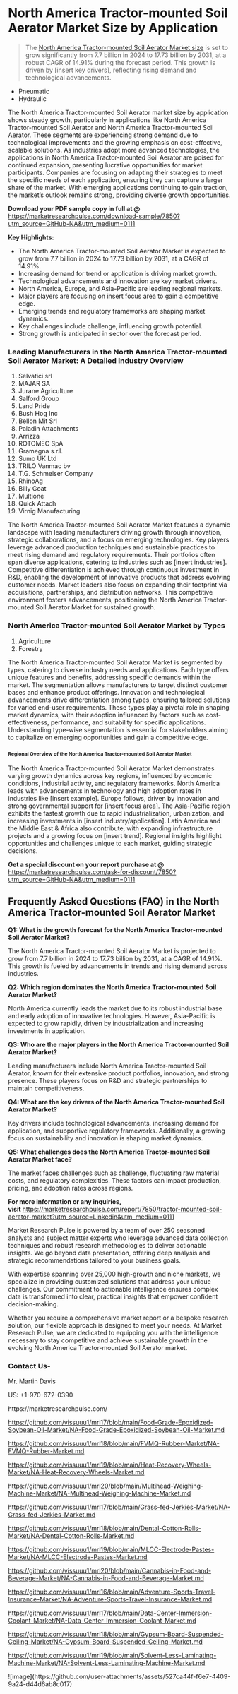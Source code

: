 <h1>North America Tractor-mounted Soil Aerator Market&nbsp;Size by Application</h1><blockquote><p>The <a href="https://marketresearchpulse.com/download-sample/7850?utm_source=GitHub-NA&amp;utm_medium=0111">North America Tractor-mounted Soil Aerator Market size</a> is set to grow significantly from 7.7 billion in 2024 to 17.73 billion by 2031, at a robust CAGR of 14.91% during the forecast period. This growth is driven by [insert key drivers], reflecting rising demand and technological advancements.</p></blockquote><ul><li>Pneumatic<li> Hydraulic</li></ul><p>The North America Tractor-mounted Soil Aerator market size by application shows steady growth, particularly in applications like North America Tractor-mounted Soil Aerator and North America Tractor-mounted Soil Aerator. These segments are experiencing strong demand due to technological improvements and the growing emphasis on cost-effective, scalable solutions. As industries adopt more advanced technologies, the applications in North America Tractor-mounted Soil Aerator are poised for continued expansion, presenting lucrative opportunities for market participants. Companies are focusing on adapting their strategies to meet the specific needs of each application, ensuring they can capture a larger share of the market. With emerging applications continuing to gain traction, the market’s outlook remains strong, providing diverse growth opportunities.</p><p><strong>Download your PDF sample copy in full at @ </strong><a href="https://marketresearchpulse.com/download-sample/7850?utm_source=GitHub-NA&amp;utm_medium=0111">https://marketresearchpulse.com/download-sample/7850?utm_source=GitHub-NA&amp;utm_medium=0111</a></p><p><strong>Key Highlights: </strong></p><ul><li>The North America Tractor-mounted Soil Aerator Market is expected to grow from 7.7 billion in 2024 to 17.73 billion by 2031, at a CAGR of 14.91%.</li><li>Increasing demand for trend or application is driving market growth.</li><li>Technological advancements and innovation are key market drivers.</li><li>North America, Europe, and Asia-Pacific are leading regional markets.</li><li>Major players are focusing on insert focus area to gain a competitive edge.</li><li>Emerging trends and regulatory frameworks are shaping market dynamics.</li><li>Key challenges include challenge, influencing growth potential.</li><li>Strong growth is anticipated in sector over the forecast period.</li></ul><h3>Leading Manufacturers in the North America Tractor-mounted Soil Aerator Market: A Detailed Industry Overview</h3><ol><li>Selvatici srl</li><li>MAJAR SA</li><li>Jurane Agriculture</li><li>Salford Group</li><li>Land Pride</li><li>Bush Hog Inc</li><li>Bellon Mit Srl</li><li>Paladin Attachments</li><li>Arrizza</li><li>ROTOMEC SpA</li><li>Gramegna s.r.l.</li><li>Sumo UK Ltd</li><li>TRILO Vanmac bv</li><li>T.G. Schmeiser Company</li><li>RhinoAg</li><li>Billy Goat</li><li>Multione</li><li>Quick Attach</li><li>Virnig Manufacturing</li></ol><div class="flex max-w-full flex-col flex-grow"><div class="min-h-8 text-message flex w-full flex-col items-end gap-2 whitespace-normal break-words [.text-message+&amp;]:mt-5" dir="auto" data-message-author-role="assistant" data-message-id="fd8432e4-4910-450d-b182-61b7bfb0a01f" data-message-model-slug="gpt-4o"><div class="flex w-full flex-col gap-1 empty:hidden first:pt-[3px]"><div class="markdown prose w-full break-words dark:prose-invert light"><p>The North America Tractor-mounted Soil Aerator Market features a dynamic landscape with leading manufacturers driving growth through innovation, strategic collaborations, and a focus on emerging technologies. Key players leverage advanced production techniques and sustainable practices to meet rising demand and regulatory requirements. Their portfolios often span diverse applications, catering to industries such as [insert industries]. Competitive differentiation is achieved through continuous investment in R&amp;D, enabling the development of innovative products that address evolving customer needs. Market leaders also focus on expanding their footprint via acquisitions, partnerships, and distribution networks. This competitive environment fosters advancements, positioning the North America Tractor-mounted Soil Aerator Market for sustained growth.</p></div></div></div></div><h3>North America Tractor-mounted Soil Aerator Market by Types</h3><ol><li>Agriculture<li> Forestry</li></ol><div class="flex max-w-full flex-col flex-grow"><div class="min-h-8 text-message flex w-full flex-col items-end gap-2 whitespace-normal break-words [.text-message+&amp;]:mt-5" dir="auto" data-message-author-role="assistant" data-message-id="084470be-0bb7-4664-bddf-5156b4f41249" data-message-model-slug="gpt-4o-mini"><div class="flex w-full flex-col gap-1 empty:hidden first:pt-[3px]"><div class="markdown prose w-full break-words dark:prose-invert light"><p>The North America Tractor-mounted Soil Aerator Market is segmented by types, catering to diverse industry needs and applications. Each type offers unique features and benefits, addressing specific demands within the market. The segmentation allows manufacturers to target distinct customer bases and enhance product offerings. Innovation and technological advancements drive differentiation among types, ensuring tailored solutions for varied end-user requirements. These types play a pivotal role in shaping market dynamics, with their adoption influenced by factors such as cost-effectiveness, performance, and suitability for specific applications. Understanding type-wise segmentation is essential for stakeholders aiming to capitalize on emerging opportunities and gain a competitive edge.</p></div></div></div></div><h3><span style="font-size: 11px;">Regional Overview of the North America Tractor-mounted Soil Aerator Market</span></h3><div class="flex max-w-full flex-col flex-grow"><div class="min-h-8 text-message flex w-full flex-col items-end gap-2 whitespace-normal break-words [.text-message+&amp;]:mt-5" dir="auto" data-message-author-role="assistant" data-message-id="e9038762-ce64-4e30-91c9-9bd413514231" data-message-model-slug="gpt-4o-mini"><div class="flex w-full flex-col gap-1 empty:hidden first:pt-[3px]"><div class="markdown prose w-full break-words dark:prose-invert light"><p>The North America Tractor-mounted Soil Aerator Market demonstrates varying growth dynamics across key regions, influenced by economic conditions, industrial activity, and regulatory frameworks. North America leads with advancements in technology and high adoption rates in industries like [insert example]. Europe follows, driven by innovation and strong governmental support for [insert focus area]. The Asia-Pacific region exhibits the fastest growth due to rapid industrialization, urbanization, and increasing investments in [insert industry/application]. Latin America and the Middle East &amp; Africa also contribute, with expanding infrastructure projects and a growing focus on [insert trend]. Regional insights highlight opportunities and challenges unique to each market, guiding strategic decisions.</p></div></div></div></div><p><strong>Get a special discount on your report purchase at @ </strong><a href="https://marketresearchpulse.com/ask-for-discount/7850?utm_source=GitHub-NA&amp;utm_medium=0111">https://marketresearchpulse.com/ask-for-discount/7850?utm_source=GitHub-NA&amp;utm_medium=0111</a></p><h2>Frequently Asked Questions (FAQ) in the North America Tractor-mounted Soil Aerator Market</h2><p><strong>Q1: What is the growth forecast for the North America Tractor-mounted Soil Aerator Market?</strong></p><p>The North America Tractor-mounted Soil Aerator Market is projected to grow from 7.7 billion in 2024 to 17.73 billion by 2031, at a CAGR of 14.91%. This growth is fueled by advancements in trends and rising demand across industries.</p><p><strong>Q2: Which region dominates the North America Tractor-mounted Soil Aerator Market?</strong></p><p>North America currently leads the market due to its robust industrial base and early adoption of innovative technologies. However, Asia-Pacific is expected to grow rapidly, driven by industrialization and increasing investments in application.</p><p><strong>Q3: Who are the major players in the North America Tractor-mounted Soil Aerator Market?</strong></p><p>Leading manufacturers include North America Tractor-mounted Soil Aerator, known for their extensive product portfolios, innovation, and strong presence. These players focus on R&amp;D and strategic partnerships to maintain competitiveness.</p><p><strong>Q4: What are the key drivers of the North America Tractor-mounted Soil Aerator Market?</strong></p><p>Key drivers include technological advancements, increasing demand for application, and supportive regulatory frameworks. Additionally, a growing focus on sustainability and innovation is shaping market dynamics.</p><p><strong>Q5: What challenges does the North America Tractor-mounted Soil Aerator Market face?</strong></p><p>The market faces challenges such as challenge, fluctuating raw material costs, and regulatory complexities. These factors can impact production, pricing, and adoption rates across regions.</p><p><strong>For more information or any inquiries, visit&nbsp;</strong><a href="https://marketresearchpulse.com/report/7850/tractor-mounted-soil-aerator-market?utm_source=Linkedin&utm_medium=0111">https://marketresearchpulse.com/report/7850/tractor-mounted-soil-aerator-market?utm_source=Linkedin&utm_medium=0111</a></p><p>Market Research Pulse is powered by a team of over 250 seasoned analysts and subject matter experts who leverage advanced data collection techniques and robust research methodologies to deliver actionable insights. We go beyond data presentation, offering deep analysis and strategic recommendations tailored to your business goals.</p><p>With expertise spanning over 25,000 high-growth and niche markets, we specialize in providing customized solutions that address your unique challenges. Our commitment to actionable intelligence ensures complex data is transformed into clear, practical insights that empower confident decision-making.</p><p>Whether you require a comprehensive market report or a bespoke research solution, our flexible approach is designed to meet your needs. At Market Research Pulse, we are dedicated to equipping you with the intelligence necessary to stay competitive and achieve sustainable growth in the evolving North America Tractor-mounted Soil Aerator market.</p><h3><strong>Contact Us-</strong></h3><p>Mr. Martin Davis</p><p>US: +1-970-672-0390</p><p>https://marketresearchpulse.com/</p><p><a href="https://github.com/vissuuu1/mri17/blob/main/Food-Grade-Epoxidized-Soybean-Oil-Market/NA-Food-Grade-Epoxidized-Soybean-Oil-Market.md">https://github.com/vissuuu1/mri17/blob/main/Food-Grade-Epoxidized-Soybean-Oil-Market/NA-Food-Grade-Epoxidized-Soybean-Oil-Market.md</a></p><p><a href="https://github.com/vissuuu1/mri18/blob/main/FVMQ-Rubber-Market/NA-FVMQ-Rubber-Market.md">https://github.com/vissuuu1/mri18/blob/main/FVMQ-Rubber-Market/NA-FVMQ-Rubber-Market.md</a></p><p><a href="https://github.com/vissuuu1/mri19/blob/main/Heat-Recovery-Wheels-Market/NA-Heat-Recovery-Wheels-Market.md">https://github.com/vissuuu1/mri19/blob/main/Heat-Recovery-Wheels-Market/NA-Heat-Recovery-Wheels-Market.md</a></p><p><a href="https://github.com/vissuuu1/mri20/blob/main/Multihead-Weighing-Machine-Market/NA-Multihead-Weighing-Machine-Market.md">https://github.com/vissuuu1/mri20/blob/main/Multihead-Weighing-Machine-Market/NA-Multihead-Weighing-Machine-Market.md</a></p><p><a href="https://github.com/vissuuu1/mri17/blob/main/Grass-fed-Jerkies-Market/NA-Grass-fed-Jerkies-Market.md">https://github.com/vissuuu1/mri17/blob/main/Grass-fed-Jerkies-Market/NA-Grass-fed-Jerkies-Market.md</a></p><p><a href="https://github.com/vissuuu1/mri18/blob/main/Dental-Cotton-Rolls-Market/NA-Dental-Cotton-Rolls-Market.md">https://github.com/vissuuu1/mri18/blob/main/Dental-Cotton-Rolls-Market/NA-Dental-Cotton-Rolls-Market.md</a></p><p><a href="https://github.com/vissuuu1/mri19/blob/main/MLCC-Electrode-Pastes-Market/NA-MLCC-Electrode-Pastes-Market.md">https://github.com/vissuuu1/mri19/blob/main/MLCC-Electrode-Pastes-Market/NA-MLCC-Electrode-Pastes-Market.md</a></p><p><a href="https://github.com/vissuuu1/mri20/blob/main/Cannabis-in-Food-and-Beverage-Market/NA-Cannabis-in-Food-and-Beverage-Market.md">https://github.com/vissuuu1/mri20/blob/main/Cannabis-in-Food-and-Beverage-Market/NA-Cannabis-in-Food-and-Beverage-Market.md</a></p><p><a href="https://github.com/vissuuu1/mri16/blob/main/Adventure-Sports-Travel-Insurance-Market/NA-Adventure-Sports-Travel-Insurance-Market.md">https://github.com/vissuuu1/mri16/blob/main/Adventure-Sports-Travel-Insurance-Market/NA-Adventure-Sports-Travel-Insurance-Market.md</a></p><p><a href="https://github.com/vissuuu1/mri17/blob/main/Data-Center-Immersion-Coolant-Market/NA-Data-Center-Immersion-Coolant-Market.md">https://github.com/vissuuu1/mri17/blob/main/Data-Center-Immersion-Coolant-Market/NA-Data-Center-Immersion-Coolant-Market.md</a></p><p><a href="https://github.com/vissuuu1/mri18/blob/main/Gypsum-Board-Suspended-Ceiling-Market/NA-Gypsum-Board-Suspended-Ceiling-Market.md">https://github.com/vissuuu1/mri18/blob/main/Gypsum-Board-Suspended-Ceiling-Market/NA-Gypsum-Board-Suspended-Ceiling-Market.md</a></p><p><a href="https://github.com/vissuuu1/mri19/blob/main/Solvent-Less-Laminating-Machine-Market/NA-Solvent-Less-Laminating-Machine-Market.md">https://github.com/vissuuu1/mri19/blob/main/Solvent-Less-Laminating-Machine-Market/NA-Solvent-Less-Laminating-Machine-Market.md</a></p>
![image](https://github.com/user-attachments/assets/527ca44f-f6e7-4409-9a24-d44d6ab8c017)
